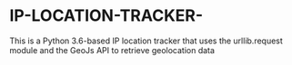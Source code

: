 # IP-LOCATION-TRACKER-
This is a Python 3.6-based IP location tracker that uses the urllib.request module and the GeoJs API to retrieve geolocation data
